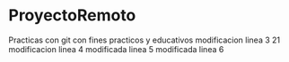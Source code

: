 # ProyectoRemoto
Practicas con git con fines practicos y educativos
modificacion linea 3 21
modificacion linea 4
modificada linea 5
modificada linea 6
